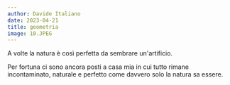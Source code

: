```yaml
---
author: Davide Italiano
date: 2023-04-21
title: geometria
image: 10.JPEG
---
```


A volte la natura è così perfetta da sembrare un'artificio. 

Per fortuna ci sono ancora posti a casa mia in cui tutto rimane incontaminato, naturale e perfetto come davvero solo la natura sa essere.